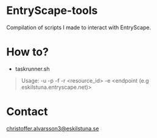 # EntryScape-tools
Compilation of scripts I made to interact with EntryScape.


# How to?
- taskrunner.sh
> Usage: -u <username> -p <password> -f <file> -r <resource_id> -e <endpoint (e.g eskilstuna.entryscape.net)>





# Contact
christoffer.alvarsson3@eskilstuna.se
